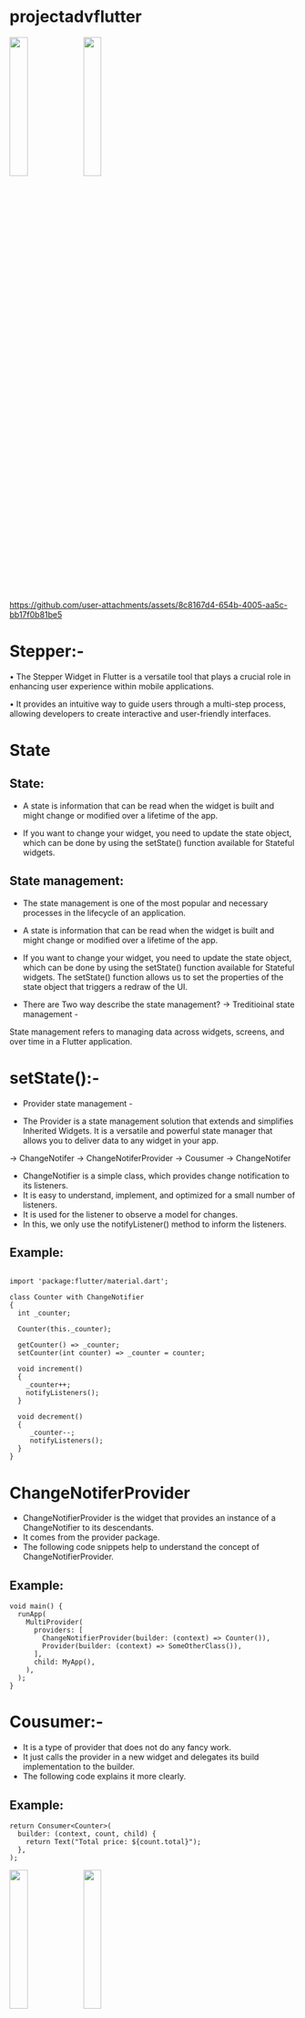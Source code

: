 # projectadvflutter


<img src="https://github.com/user-attachments/assets/882982a3-df6d-418b-a3e2-f6b2c7546b55" heigth=25% width=25%>
<img src="https://github.com/user-attachments/assets/adc1babc-7fbc-4c8a-bb89-2535a413f491" heigth=25% width=25%>


https://github.com/user-attachments/assets/8c8167d4-654b-4005-aa5c-bb17f0b81be5


# Stepper:- 
• The Stepper Widget in Flutter is a versatile tool that plays a crucial role in enhancing user experience within mobile applications.

• It provides an intuitive way to guide users through a multi-step process, allowing developers to create interactive and user-friendly interfaces.
# State
## State:
* A state is information that can be read when the widget is built and might change or modified over a lifetime of the app.

* If you want to change your widget, you need to update the state object, which can be done by using the setState() function available for Stateful widgets.

## State management:
* The state management is one of the most popular and necessary processes in the lifecycle of an application.

* A state is information that can be read when the widget is built and might change or modified over a lifetime of the app.

* If you want to change your widget, you need to update the state object, which can be done by using the setState() function available for Stateful widgets. The setState() function allows us to set the properties of the state object that 
 triggers a redraw of the UI.

* There are Two way describe the state management?
-> Treditioinal state management -

State management refers to managing data across widgets, screens, and over time in a Flutter application.

# setState():-

* Provider state management -

* The Provider is a state management solution that extends and simplifies Inherited Widgets. It is a versatile and powerful state manager that allows you to deliver data to any widget in your app.

-> ChangeNotifer
-> ChangeNotiferProvider
-> Cousumer
-> ChangeNotifer
 * ChangeNotifier is a simple class, which provides change notification to its listeners.
 * It is easy to understand, implement, and optimized for a small number of listeners.
 * It is used for the listener to observe a model for changes.
 * In this, we only use the notifyListener() method to inform the listeners.
## Example:
```blash 

import 'package:flutter/material.dart';  
  
class Counter with ChangeNotifier 
{  
  int _counter;  
  
  Counter(this._counter);  
  
  getCounter() => _counter;  
  setCounter(int counter) => _counter = counter;  
  
  void increment() 
  {  
    _counter++;  
    notifyListeners();  
  }  
  
  void decrement()
  {  
     _counter--;  
     notifyListeners();  
  }  
}
```  
# ChangeNotiferProvider
* ChangeNotifierProvider is the widget that provides an instance of a ChangeNotifier to its descendants.
* It comes from the provider package.
* The following code snippets help to understand the concept of ChangeNotifierProvider.
## Example:
```blash
void main() {  
  runApp(  
    MultiProvider(  
      providers: [  
        ChangeNotifierProvider(builder: (context) => Counter()),  
        Provider(builder: (context) => SomeOtherClass()),  
      ],  
      child: MyApp(),  
    ),  
  );  
}
```
# Cousumer:-
* It is a type of provider that does not do any fancy work.
* It just calls the provider in a new widget and delegates its build implementation to the builder.
* The following code explains it more clearly.
## Example:
```blash
return Consumer<Counter>(  
  builder: (context, count, child) {  
    return Text("Total price: ${count.total}");  
  },  
);
```


<img src="https://github.com/user-attachments/assets/0271e641-60fd-495d-821c-cac1e4091ba7" heigth=25% width=25%>
<img src="https://github.com/user-attachments/assets/c0152141-a305-4c04-8ee9-eaa0b2a3d64e" heigth=25% width=25%>


# ChangTheme:-
<img src="https://github.com/user-attachments/assets/c570082c-9be0-4311-88a6-f39fac42df04" heigth=25% width=25%>
<img src="https://github.com/user-attachments/assets/a831c4db-c7c1-4397-b227-77d7be22dd77" heigth=25% width=25%>

https://github.com/user-attachments/assets/ebe4b3f8-bab8-4e85-a514-07474354930b

# ChangeNotiferProvider:-
* ChangeNotifierProvider is the widget that provides an instance of a ChangeNotifier to its descendants.
It comes from the provider package.
The following code snippets help to understand the concept of ChangeNotifierProvider.
## Provider & Change Theme using Provider
* Provider & Change Theme using Provider :-
* The Provider package, created by Remi Rousselet, aims to handle the state as cleanly as possible.
* In Provider, widgets listen to changes in the state and update as soon as they are notified.
* Provider State Management, which is recommended by Google as well, mainly provides you with a central point to manage the state, and to write front-end logic. A provider is a third-party library. Here, we need to understand three main concepts to use this library.


# Contact Us Page With Interaction
# Url_launchar Package
* You should learn about the url_launcher package to add more functionality to your Flutter app.
* With this package, you can launch URLs, open email apps, dial phone numbers, and more from within your app.

<img src= "https://github.com/user-attachments/assets/e0a52c76-d709-4b4e-b5a5-3b4a49f64d40" heigth=22% width= 28%>

https://github.com/user-attachments/assets/54953111-ad0e-456f-b60e-57c48c053915

#  Photo Gallery With Biometric Authentication
* Local Authentication Package

->The local_auth package, provided by the Flutter team, enables you to integrate local authentication methods like fingerprint, Touch ID, Face ID, passcode, PIN, or pattern recognition into your Flutter app. This enhances security by allowing users to authenticate themselves using their device's built-in features instead of relying solely on passwords.

## Stepes

1> Add Dependency

Open your project's pubspec.yaml file.
Under the dependencies section, add the following line:

## YAML:-

local_auth: ^2.2.0 
# Replace with the latest version if available
Run flutter pub get to install the package. iOS Integration
Note that this plugin works with both Touch ID and Face ID. However, to use the latter, you need also to add:
    <key>NSFaceIDUsageDescription</key>
<string>Why is my app authenticating using face id?</string>
to your Info.plist file. Failure to do so results in a dialogue that tells the user your app has not been updated to use Face ID. ** Android Integration** MainActivity.kt:
import io.flutter.embedding.android.FlutterFragmentActivity
```blash 
class MainActivity : FlutterFragmentActivity() {
// ...
 }
Update your project's AndroidManifest.xml file to include the USE_BIOMETRIC permissions:
<manifest xmlns:android="http://schemas.android.com/apk/res/android"
         package="com.example.app">
         
 <uses-permission android:name="android.permission.USE_BIOMETRIC"/>
 
<manifest>
```
<img src="https://github.com/user-attachments/assets/60485682-cbb3-4c48-9c72-9f17519efbbb" heigth=22% width=28%>

<img src="https://github.com/user-attachments/assets/4e554be1-03be-4c3a-b281-f549b8d8fdc9" heigth=22% width=28%>

<img src="https://github.com/user-attachments/assets/c48e4a88-9faa-4347-a092-61316d322657" heigth=22% width=28%>

https://github.com/user-attachments/assets/7a45400b-39d4-4814-9768-afe899d45906






